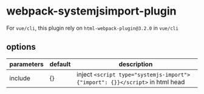 # webpack-systemjsimport-plugin

For `vue/cli`, this plugin rely on `html-webpack-plugin@3.2.0` in `vue/cli`


## options

| parameters | default | description | 
| ---- | ---- | ---- |
| include | {} | inject `<script type="systemjs-import">{"import": {}}</script>` in html head |